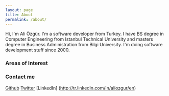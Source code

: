 ```yaml
---
layout: page
title: About
permalink: /about/
---
```


Hi, I'm Ali Özgür. I'm a software developer from Turkey. I have BS degree in Computer Engineering from Istanbul Technical University and masters degree in Business Administration from Bilgi University. I'm doing software development stuff since 2000. 

### Areas of Interest



### Contact me

[Github](https://github.com/aliozgur)
[Twitter](https://twitter.com/aliozgur)
[LinkedIn] (http://tr.linkedin.com/in/aliozgur/en)
